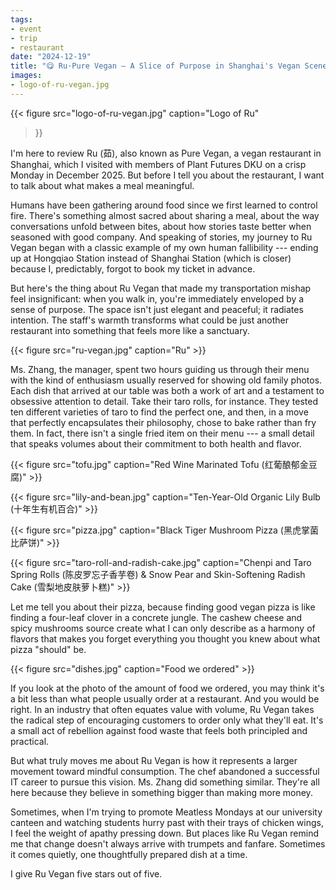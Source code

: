 ```yaml
---
tags:
- event
- trip
- restaurant
date: "2024-12-19"
title: "😋 Ru·Pure Vegan — A Slice of Purpose in Shanghai's Vegan Scene"
images:
- logo-of-ru-vegan.jpg
---
```


{{<
    figure src="logo-of-ru-vegan.jpg"
    caption="Logo of Ru"
>}}

I'm here to review Ru (茹), also known as Pure Vegan, a vegan restaurant in Shanghai, which I
visited with members of Plant Futures DKU on a crisp Monday in December 2025.
But before I tell you about the restaurant, I want to talk about what makes a
meal meaningful.

Humans have been gathering around food since we first learned to control fire.
There's something almost sacred about sharing a meal, about the way
conversations unfold between bites, about how stories taste better when seasoned
with good company. And speaking of stories, my journey to Ru Vegan began with a
classic example of my own human fallibility --- ending up at Hongqiao Station
instead of Shanghai Station (which is closer) because I, predictably, forgot to
book my ticket in advance.

But here's the thing about Ru Vegan that made my transportation mishap feel
insignificant: when you walk in, you're immediately enveloped by a sense of
purpose. The space isn't just elegant and peaceful; it radiates intention. The
staff's warmth transforms what could be just another restaurant into something
that feels more like a sanctuary.

{{< figure src="ru-vegan.jpg" caption="Ru" >}}

Ms. Zhang, the manager, spent two hours guiding us through their menu with the
kind of enthusiasm usually reserved for showing old family photos. Each dish
that arrived at our table was both a work of art and a testament to obsessive
attention to detail. Take their taro rolls, for instance. They tested ten
different varieties of taro to find the perfect one, and then, in a move that
perfectly encapsulates their philosophy, chose to bake rather than fry them. In
fact, there isn't a single fried item on their menu --- a small detail that
speaks volumes about their commitment to both health and flavor.

{{< figure src="tofu.jpg" caption="Red Wine Marinated Tofu (红葡酿郁金豆腐)" >}}

{{< figure src="lily-and-bean.jpg" caption="Ten-Year-Old Organic Lily Bulb (十年生有机百合)" >}}

{{< figure src="pizza.jpg" caption="Black Tiger Mushroom Pizza (黑虎掌菌比萨饼)" >}}

{{< figure src="taro-roll-and-radish-cake.jpg" caption="Chenpi and Taro Spring Rolls (陈皮罗忘子香芋卷) & Snow Pear and Skin-Softening Radish Cake (雪梨地皮肤萝卜糕)" >}}

Let me tell you about their pizza, because finding good vegan pizza is like
finding a four-leaf clover in a concrete jungle. The cashew cheese and spicy
mushrooms source create what I can only describe as a harmony of flavors that makes you
forget everything you thought you knew about what pizza "should" be.

{{< figure src="dishes.jpg" caption="Food we ordered" >}}

If you look at the photo of the amount of food we ordered, you may think it's a
bit less than what people usually order at a restaurant.  And you would be
right.  In an industry that often equates value with volume, Ru Vegan takes the
radical step of encouraging customers to order only what they'll eat. It's a
small act of rebellion against food waste that feels both principled and
practical.

But what truly moves me about Ru Vegan is how it represents a larger movement
toward mindful consumption. The chef abandoned a successful IT career to pursue
this vision. Ms. Zhang did something similar. They're all here because they
believe in something bigger than making more money.

Sometimes, when I'm trying to promote Meatless Mondays at our university canteen
and watching students hurry past with their trays of chicken wings, I feel the
weight of apathy pressing down. But places like Ru Vegan remind me that change
doesn't always arrive with trumpets and fanfare. Sometimes it comes quietly, one
thoughtfully prepared dish at a time.

I give Ru Vegan five stars out of five.
